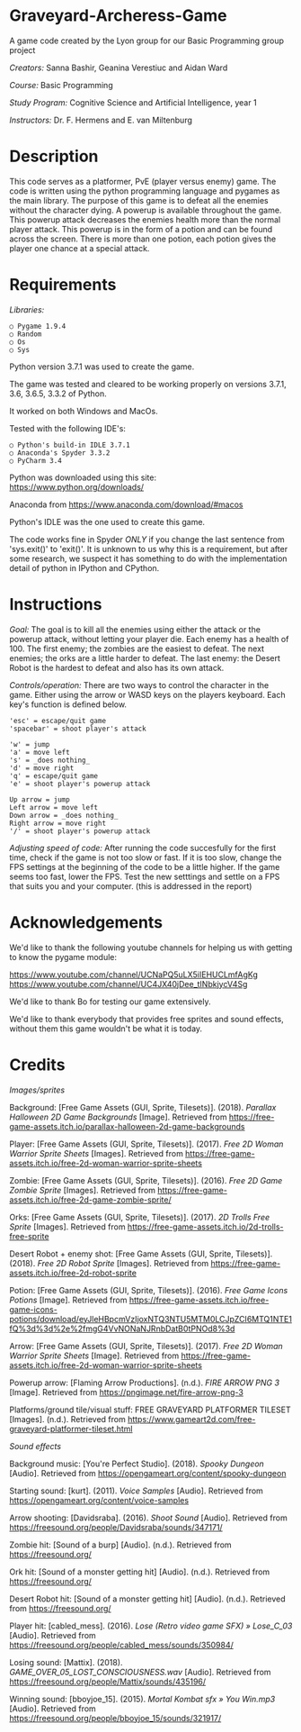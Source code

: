 # Graveyard-Archeress-Game
A game code created by the Lyon group for our Basic Programming group project

*Creators:* Sanna Bashir, Geanina Verestiuc and Aidan Ward

*Course:* Basic Programming

*Study Program:* Cognitive Science and Artificial Intelligence, year 1

*Instructors:* Dr. F. Hermens and E. van Miltenburg 



# Description
This code serves as a platformer, PvE (player versus enemy) game. The code is written using the python programming language and pygames as the main library. The purpose of this game is to defeat all the enemies without the character dying. A powerup is available throughout the game. This powerup attack decreases the enemies health more than the normal player attack. This powerup is in the form of a potion and can be found across the screen. There is more than one potion, each potion gives the player one chance at a special attack.

# Requirements
*Libraries:*

    ○ Pygame 1.9.4
    ○ Random
    ○ Os
    ○ Sys

Python version 3.7.1 was used to create the game.

The game was tested and cleared to be working properly on versions 3.7.1, 3.6, 3.6.5, 3.3.2 of Python.

It worked on both Windows and MacOs.

Tested with the following IDE's:

    ○ Python's build-in IDLE 3.7.1
    ○ Anaconda's Spyder 3.3.2
    ○ PyCharm 3.4
    
Python was downloaded using this site: https://www.python.org/downloads/

Anaconda from https://www.anaconda.com/download/#macos

Python's IDLE was the one used to create this game. 

The code works fine in Spyder _ONLY_ if you change the last sentence from 'sys.exit()' to 'exit()'. It is unknown to us why this is a requirement, but after some research, we suspect it has something to do with the implementation detail of python in IPython and CPython.

# Instructions

*Goal:*
The goal is to kill all the enemies using either the attack or the powerup attack, without letting your player die. Each enemy has a health of 100. The first enemy; the zombies are the easiest to defeat. The next enemies; the orks are a little harder to defeat. The last enemy: the Desert Robot is the hardest to defeat and also has its own attack.

*Controls/operation:*
There are two ways to control the character in the game. Either using the arrow or WASD keys on the players keyboard. Each key's function is defined below.

    'esc' = escape/quit game
    'spacebar' = shoot player's attack

    'w' = jump
    'a' = move left
    's' = _does nothing_
    'd' = move right
    'q' = escape/quit game
    'e' = shoot player's powerup attack

    Up arrow = jump
    Left arrow = move left
    Down arrow = _does nothing_
    Right arrow = move right
    '/' = shoot player's powerup attack

*Adjusting speed of code:*
After running the code succesfully for the first time, check if the game is not too slow or fast. If it is too slow, change the FPS settings at the beginning of the code to be a little higher. If the game seems too fast, lower the FPS. Test the new setttings and settle on a FPS that suits you and your computer. (this is addressed in the report)


# Acknowledgements
We'd like to thank the following youtube channels for helping us with getting to know the pygame module:

https://www.youtube.com/channel/UCNaPQ5uLX5iIEHUCLmfAgKg
https://www.youtube.com/channel/UC4JX40jDee_tINbkjycV4Sg

We'd like to thank Bo for testing our game extensively.

We'd like to thank everybody that provides free sprites and sound effects, without them this game wouldn't be what it is today.

# Credits

_Images/sprites_

Background:
[Free Game Assets (GUI, Sprite, Tilesets)]. (2018). _Parallax Halloween 2D Game Backgrounds_ [Image]. Retrieved from https://free-game-assets.itch.io/parallax-halloween-2d-game-backgrounds

Player: 
[Free Game Assets (GUI, Sprite, Tilesets)]. (2017). _Free 2D Woman Warrior Sprite Sheets_ [Images]. Retrieved from https://free-game-assets.itch.io/free-2d-woman-warrior-sprite-sheets

Zombie:
[Free Game Assets (GUI, Sprite, Tilesets)]. (2016). _Free 2D Game Zombie Sprite_ [Images]. Retrieved from https://free-game-assets.itch.io/free-2d-game-zombie-sprite/

Orks:
[Free Game Assets (GUI, Sprite, Tilesets)]. (2017). _2D Trolls Free Sprite_ [Images]. Retrieved from https://free-game-assets.itch.io/2d-trolls-free-sprite

Desert Robot + enemy shot:
[Free Game Assets (GUI, Sprite, Tilesets)]. (2018). _Free 2D Robot Sprite_ [Images]. Retrieved from https://free-game-assets.itch.io/free-2d-robot-sprite

Potion:
[Free Game Assets (GUI, Sprite, Tilesets)]. (2016). _Free Game Icons Potions_ [Image]. Retrieved from https://free-game-assets.itch.io/free-game-icons-potions/download/eyJleHBpcmVzIjoxNTQ3NTU5MTM0LCJpZCI6MTQ1NTE1fQ%3d%3d%2e%2fmgG4VvNONaNJRnbDatB0tPNOd8%3d

Arrow:
[Free Game Assets (GUI, Sprite, Tilesets)]. (2017). _Free 2D Woman Warrior Sprite Sheets_ [Image]. Retrieved from https://free-game-assets.itch.io/free-2d-woman-warrior-sprite-sheets

Powerup arrow:
[Flaming Arrow Productions]. (n.d.). _FIRE ARROW PNG 3_ [Image].  Retrieved from https://pngimage.net/fire-arrow-png-3

Platforms/ground tile/visual stuff:
FREE GRAVEYARD PLATFORMER TILESET [Images]. (n.d.). Retrieved from https://www.gameart2d.com/free-graveyard-platformer-tileset.html


_Sound effects_

Background music:
[You're Perfect Studio]. (2018). _Spooky Dungeon_ [Audio]. Retrieved from https://opengameart.org/content/spooky-dungeon

Starting sound:
[kurt]. (2011). _Voice Samples_ [Audio]. Retrieved from https://opengameart.org/content/voice-samples

Arrow shooting:
[Davidsraba]. (2016). _Shoot Sound_ [Audio]. Retrieved from https://freesound.org/people/Davidsraba/sounds/347171/

Zombie hit:
[Sound of a burp] [Audio]. (n.d.). Retrieved from https://freesound.org/

Ork hit:
[Sound of a monster getting hit] [Audio]. (n.d.). Retrieved from https://freesound.org/

Desert Robot hit:
[Sound of a monster getting hit] [Audio]. (n.d.). Retrieved from https://freesound.org/

Player hit:
[cabled_mess]. (2016). _Lose (Retro video game SFX) » Lose_C_03_ [Audio]. Retrieved from https://freesound.org/people/cabled_mess/sounds/350984/

Losing sound:
[Mattix]. (2018). _GAME_OVER_05_LOST_CONSCIOUSNESS.wav_ [Audio]. Retrieved from https://freesound.org/people/Mattix/sounds/435196/

Winning sound:
[bboyjoe_15]. (2015). _Mortal Kombat sfx » You Win.mp3_ [Audio]. Retrieved from https://freesound.org/people/bboyjoe_15/sounds/321917/



